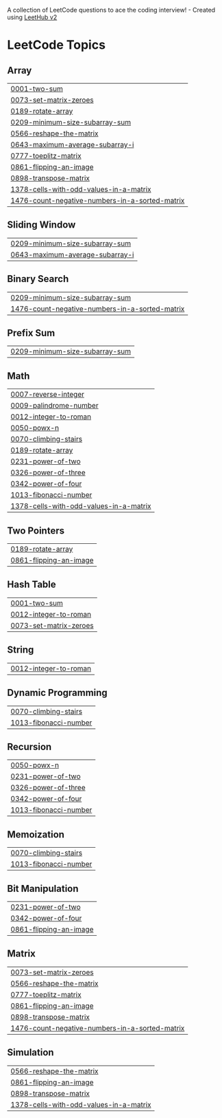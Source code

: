 A collection of LeetCode questions to ace the coding interview! - Created using [LeetHub v2](https://github.com/arunbhardwaj/LeetHub-2.0)
<!---LeetCode Topics Start-->
# LeetCode Topics
## Array
|  |
| ------- |
| [0001-two-sum](https://github.com/webricated/Leetcode/tree/master/0001-two-sum) |
| [0073-set-matrix-zeroes](https://github.com/webricated/Leetcode/tree/master/0073-set-matrix-zeroes) |
| [0189-rotate-array](https://github.com/webricated/Leetcode/tree/master/0189-rotate-array) |
| [0209-minimum-size-subarray-sum](https://github.com/webricated/Leetcode/tree/master/0209-minimum-size-subarray-sum) |
| [0566-reshape-the-matrix](https://github.com/webricated/Leetcode/tree/master/0566-reshape-the-matrix) |
| [0643-maximum-average-subarray-i](https://github.com/webricated/Leetcode/tree/master/0643-maximum-average-subarray-i) |
| [0777-toeplitz-matrix](https://github.com/webricated/Leetcode/tree/master/0777-toeplitz-matrix) |
| [0861-flipping-an-image](https://github.com/webricated/Leetcode/tree/master/0861-flipping-an-image) |
| [0898-transpose-matrix](https://github.com/webricated/Leetcode/tree/master/0898-transpose-matrix) |
| [1378-cells-with-odd-values-in-a-matrix](https://github.com/webricated/Leetcode/tree/master/1378-cells-with-odd-values-in-a-matrix) |
| [1476-count-negative-numbers-in-a-sorted-matrix](https://github.com/webricated/Leetcode/tree/master/1476-count-negative-numbers-in-a-sorted-matrix) |
## Sliding Window
|  |
| ------- |
| [0209-minimum-size-subarray-sum](https://github.com/webricated/Leetcode/tree/master/0209-minimum-size-subarray-sum) |
| [0643-maximum-average-subarray-i](https://github.com/webricated/Leetcode/tree/master/0643-maximum-average-subarray-i) |
## Binary Search
|  |
| ------- |
| [0209-minimum-size-subarray-sum](https://github.com/webricated/Leetcode/tree/master/0209-minimum-size-subarray-sum) |
| [1476-count-negative-numbers-in-a-sorted-matrix](https://github.com/webricated/Leetcode/tree/master/1476-count-negative-numbers-in-a-sorted-matrix) |
## Prefix Sum
|  |
| ------- |
| [0209-minimum-size-subarray-sum](https://github.com/webricated/Leetcode/tree/master/0209-minimum-size-subarray-sum) |
## Math
|  |
| ------- |
| [0007-reverse-integer](https://github.com/webricated/Leetcode/tree/master/0007-reverse-integer) |
| [0009-palindrome-number](https://github.com/webricated/Leetcode/tree/master/0009-palindrome-number) |
| [0012-integer-to-roman](https://github.com/webricated/Leetcode/tree/master/0012-integer-to-roman) |
| [0050-powx-n](https://github.com/webricated/Leetcode/tree/master/0050-powx-n) |
| [0070-climbing-stairs](https://github.com/webricated/Leetcode/tree/master/0070-climbing-stairs) |
| [0189-rotate-array](https://github.com/webricated/Leetcode/tree/master/0189-rotate-array) |
| [0231-power-of-two](https://github.com/webricated/Leetcode/tree/master/0231-power-of-two) |
| [0326-power-of-three](https://github.com/webricated/Leetcode/tree/master/0326-power-of-three) |
| [0342-power-of-four](https://github.com/webricated/Leetcode/tree/master/0342-power-of-four) |
| [1013-fibonacci-number](https://github.com/webricated/Leetcode/tree/master/1013-fibonacci-number) |
| [1378-cells-with-odd-values-in-a-matrix](https://github.com/webricated/Leetcode/tree/master/1378-cells-with-odd-values-in-a-matrix) |
## Two Pointers
|  |
| ------- |
| [0189-rotate-array](https://github.com/webricated/Leetcode/tree/master/0189-rotate-array) |
| [0861-flipping-an-image](https://github.com/webricated/Leetcode/tree/master/0861-flipping-an-image) |
## Hash Table
|  |
| ------- |
| [0001-two-sum](https://github.com/webricated/Leetcode/tree/master/0001-two-sum) |
| [0012-integer-to-roman](https://github.com/webricated/Leetcode/tree/master/0012-integer-to-roman) |
| [0073-set-matrix-zeroes](https://github.com/webricated/Leetcode/tree/master/0073-set-matrix-zeroes) |
## String
|  |
| ------- |
| [0012-integer-to-roman](https://github.com/webricated/Leetcode/tree/master/0012-integer-to-roman) |
## Dynamic Programming
|  |
| ------- |
| [0070-climbing-stairs](https://github.com/webricated/Leetcode/tree/master/0070-climbing-stairs) |
| [1013-fibonacci-number](https://github.com/webricated/Leetcode/tree/master/1013-fibonacci-number) |
## Recursion
|  |
| ------- |
| [0050-powx-n](https://github.com/webricated/Leetcode/tree/master/0050-powx-n) |
| [0231-power-of-two](https://github.com/webricated/Leetcode/tree/master/0231-power-of-two) |
| [0326-power-of-three](https://github.com/webricated/Leetcode/tree/master/0326-power-of-three) |
| [0342-power-of-four](https://github.com/webricated/Leetcode/tree/master/0342-power-of-four) |
| [1013-fibonacci-number](https://github.com/webricated/Leetcode/tree/master/1013-fibonacci-number) |
## Memoization
|  |
| ------- |
| [0070-climbing-stairs](https://github.com/webricated/Leetcode/tree/master/0070-climbing-stairs) |
| [1013-fibonacci-number](https://github.com/webricated/Leetcode/tree/master/1013-fibonacci-number) |
## Bit Manipulation
|  |
| ------- |
| [0231-power-of-two](https://github.com/webricated/Leetcode/tree/master/0231-power-of-two) |
| [0342-power-of-four](https://github.com/webricated/Leetcode/tree/master/0342-power-of-four) |
| [0861-flipping-an-image](https://github.com/webricated/Leetcode/tree/master/0861-flipping-an-image) |
## Matrix
|  |
| ------- |
| [0073-set-matrix-zeroes](https://github.com/webricated/Leetcode/tree/master/0073-set-matrix-zeroes) |
| [0566-reshape-the-matrix](https://github.com/webricated/Leetcode/tree/master/0566-reshape-the-matrix) |
| [0777-toeplitz-matrix](https://github.com/webricated/Leetcode/tree/master/0777-toeplitz-matrix) |
| [0861-flipping-an-image](https://github.com/webricated/Leetcode/tree/master/0861-flipping-an-image) |
| [0898-transpose-matrix](https://github.com/webricated/Leetcode/tree/master/0898-transpose-matrix) |
| [1476-count-negative-numbers-in-a-sorted-matrix](https://github.com/webricated/Leetcode/tree/master/1476-count-negative-numbers-in-a-sorted-matrix) |
## Simulation
|  |
| ------- |
| [0566-reshape-the-matrix](https://github.com/webricated/Leetcode/tree/master/0566-reshape-the-matrix) |
| [0861-flipping-an-image](https://github.com/webricated/Leetcode/tree/master/0861-flipping-an-image) |
| [0898-transpose-matrix](https://github.com/webricated/Leetcode/tree/master/0898-transpose-matrix) |
| [1378-cells-with-odd-values-in-a-matrix](https://github.com/webricated/Leetcode/tree/master/1378-cells-with-odd-values-in-a-matrix) |
<!---LeetCode Topics End-->